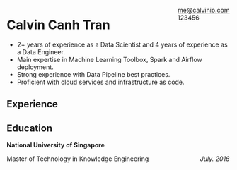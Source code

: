 <span style="float: right">me@calvinio.com<br>123456</span>
# Calvin Canh Tran
- 2+ years of experience as a Data Scientist and 4 years of experience as a Data Engineer.
- Main expertise in Machine Learning Toolbox, Spark and Airflow deployment.
- Strong experience with Data Pipeline best practices.
- Proficient with cloud services and infrastructure as code.

## Experience


## Education
**National University of Singapore**

Master of Technology in Knowledge Engineering
<span style="float: right">*July. 2016*</span>
